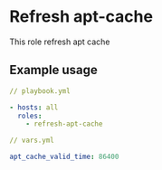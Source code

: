 # Refresh apt-cache

This role refresh apt cache

## Example usage

```yaml
// playbook.yml

- hosts: all
  roles:
    - refresh-apt-cache
```

```yaml
// vars.yml

apt_cache_valid_time: 86400
```
